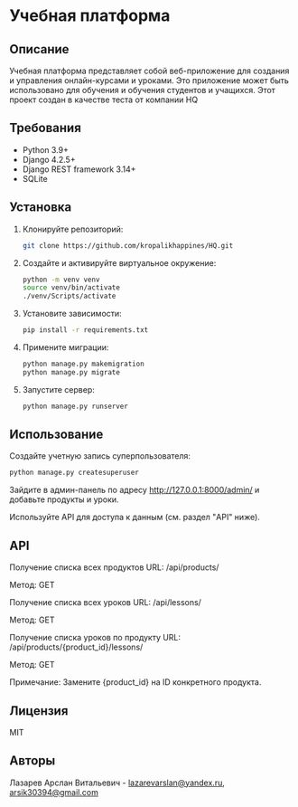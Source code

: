 # Учебная платформа

## Описание

Учебная платформа представляет собой веб-приложение для создания и управления онлайн-курсами и уроками. Это приложение может быть использовано для обучения и обучения студентов и учащихся.
Этот проект создан в качестве теста от компании HQ
## Требования

- Python 3.9+
- Django 4.2.5+
- Django REST framework 3.14+
- SQLite

## Установка

1. Клонируйте репозиторий:

   ```bash
   git clone https://github.com/kropalikhappines/HQ.git
2. Создайте и активируйте виртуальное окружение:
   ```bash
   python -m venv venv
   source venv/bin/activate
   ./venv/Scripts/activate

3. Установите зависимости:
   ```bash
   pip install -r requirements.txt

4. Примените миграции:
   ```bash
   python manage.py makemigration
   python manage.py migrate

5. Запустите сервер:
   ```bash
   python manage.py runserver

## Использование

Создайте учетную запись суперпользователя:
   ```bash
   python manage.py createsuperuser
   ```
Зайдите в админ-панель по адресу http://127.0.0.1:8000/admin/ и добавьте продукты и уроки.

Используйте API для доступа к данным (см. раздел "API" ниже).

## API
Получение списка всех продуктов
URL: /api/products/

Метод: GET

Получение списка всех уроков
URL: /api/lessons/

Метод: GET

Получение списка уроков по продукту
URL: /api/products/{product_id}/lessons/

Метод: GET

Примечание: Замените {product_id} на ID конкретного продукта.

## Лицензия
MIT

## Авторы
Лазарев Арслан Витальевич - lazarevarslan@yandex.ru, arsik30394@gmail.com

